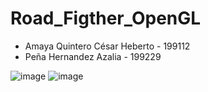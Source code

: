 # Road_Figther_OpenGL
* Amaya Quintero César Heberto - 199112
* Peña Hernandez Azalia - 199229

![image](https://user-images.githubusercontent.com/69810426/154884459-6b69d3aa-8345-4f65-b6ac-060c4c0084a2.png)
![image](https://user-images.githubusercontent.com/69810426/154884602-5ca5262f-9d96-4d2c-bd84-b6482f9561ae.png)

